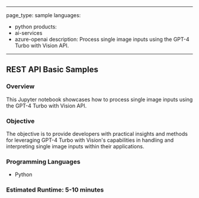 
---
page_type: sample
languages:
- python
products:
- ai-services
- azure-openai
description: Process single image inputs using the GPT-4 Turbo with Vision API.
---

## REST API Basic Samples

### Overview

This Jupyter notebook showcases how to process single image inputs using the GPT-4 Turbo with Vision API.

### Objective

The objective is to provide developers with practical insights and methods for leveraging GPT-4 Turbo with Vision's capabilities in handling and interpreting single image inputs within their applications.

### Programming Languages
 - Python

### Estimated Runtime: 5-10 minutes